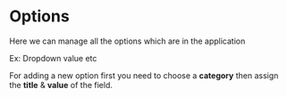 # Options

Here we can manage all the options which are in the application

Ex: Dropdown value etc

For adding a new option first you need to choose a **category** then assign the **title** & **value** of the field.

